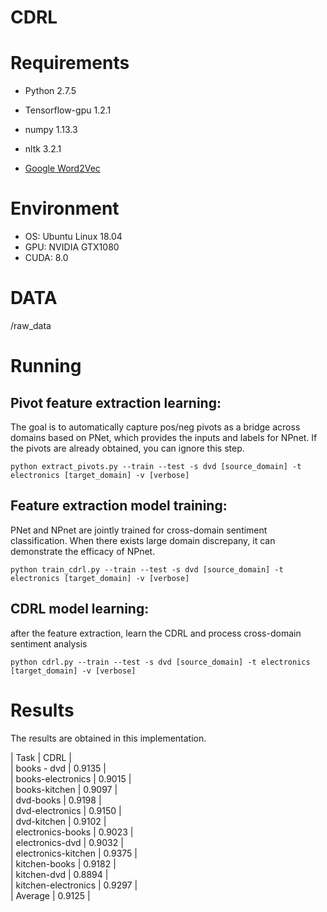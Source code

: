 # CDRL

# Requirements
+ Python 2.7.5

+ Tensorflow-gpu 1.2.1

+ numpy 1.13.3

+ nltk 3.2.1 

+ [Google Word2Vec](https://code.google.com/archive/p/word2vec/)

# Environment
+ OS: Ubuntu Linux 18.04
+ GPU: NVIDIA GTX1080
+ CUDA: 8.0

# DATA
/raw_data

# Running

## Pivot feature extraction learning: 
The goal is to automatically capture pos/neg pivots as a bridge across domains based on PNet, which provides the inputs and labels for NPnet. If the pivots are already obtained, you can ignore this step.

```
python extract_pivots.py --train --test -s dvd [source_domain] -t electronics [target_domain] -v [verbose]
```
## Feature extraction model training:
PNet and NPnet are jointly trained for cross-domain sentiment classification. When there exists large domain discrepany, it can demonstrate the efficacy of NPnet.

```
python train_cdrl.py --train --test -s dvd [source_domain] -t electronics [target_domain] -v [verbose]
```

## CDRL model learning:
after the feature extraction, learn the CDRL and process cross-domain sentiment analysis 
```
python cdrl.py --train --test -s dvd [source_domain] -t electronics [target_domain] -v [verbose]
```


# Results

The results are obtained in this implementation.


| Task | CDRL  |<br>
| books - dvd         | 0.9135 |<br>
| books-electronics   | 0.9015 |<br>
| books-kitchen       | 0.9097 |<br>
| dvd-books           | 0.9198 |<br>
| dvd-electronics     | 0.9150 |<br>
| dvd-kitchen         | 0.9102 |<br>
| electronics-books   | 0.9023 |<br>
| electronics-dvd     | 0.9032 |<br>
| electronics-kitchen | 0.9375 |<br>
| kitchen-books       | 0.9182 |<br>
| kitchen-dvd         | 0.8894 |<br>
| kitchen-electronics | 0.9297 |<br>
| Average		      | 0.9125 |<br>


